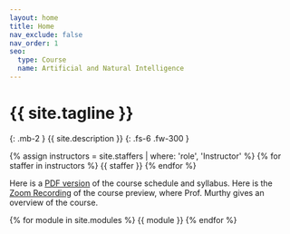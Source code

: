 ```yaml
---
layout: home
title: Home
nav_exclude: false
nav_order: 1
seo:
  type: Course
  name: Artificial and Natural Intelligence
---
```


# {{ site.tagline }}
{: .mb-2 }
{{ site.description }}
{: .fs-6 .fw-300 }

{% assign instructors = site.staffers | where: 'role', 'Instructor' %}
{% for staffer in instructors %}
{{ staffer }}
{% endfor %}

Here is a [PDF version](https://canvas.harvard.edu/files/14152907/download?download_frd=1) of the course schedule and syllabus.
Here is the [Zoom Recording](https://canvas.harvard.edu/courses/97916/external_tools/71135) of the course preview, where Prof. Murthy gives an overview of the course.

{% for module in site.modules %}
{{ module }}
{% endfor %}
